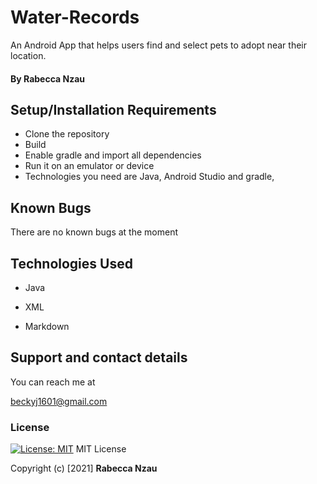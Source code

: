 # Water-Records
An Android App that helps users find and select pets to adopt near their location.
#### By  Rabecca Nzau
## Setup/Installation Requirements

* Clone the repository
* Build
* Enable gradle and import all dependencies
* Run it on an emulator or device 
* Technologies you need are  Java, Android Studio and gradle,

## Known Bugs
There are no known bugs at the moment

## Technologies Used
* Java
  
* XML

* Markdown
## Support and contact details
You can reach me at

beckyj1601@gmail.com
### License
[![License: MIT](https://img.shields.io/badge/License-MIT-yellow.svg)](https://opensource.org/licenses/MIT)
MIT License

Copyright (c) [2021] **Rabecca Nzau**